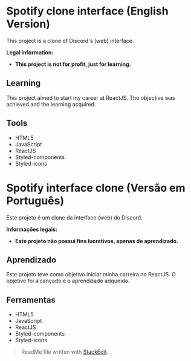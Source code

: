 

# Spotify clone interface (English Version)
This project is a clone of Discord's (web) interface.

 **Legal information:** 

  -  **This project is not for profit, just for learning.** 

## Learning
This project aimed to start my career at ReactJS. The objective was achieved and the learning acquired.

## Tools

  - HTML5
  - JavaScript
  - ReactJS
  - Styled-components
  - Styled-icons

# Spotify interface clone (Versão em Português)
Este projeto é um clone da interface (web) do Discord.

**Informações legais:**

 - **Este projeto não possui fins lucrativos, apenas de aprendizado.**

## Aprendizado
Este projeto teve como objetivo iniciar minha carreira no ReactJS. O objetivo foi alcançado e o aprendizado adquirido.

## Ferramentas

 - HTML5
 - JavaScript
 - ReactJS
 - Styled-components
 - Styled-icons

> ReadMe file written with [StackEdit](https://stackedit.io/).
